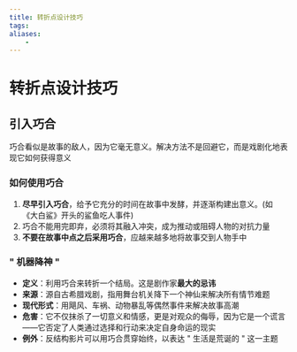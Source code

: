 ```yaml
---
title: 转折点设计技巧
tags:
aliases: 
    -
---
```


# 转折点设计技巧

## 引入巧合

巧合看似是故事的敌人，因为它毫无意义。解决方法不是回避它，而是戏剧化地表现它如何获得意义

### 如何使用巧合

1. **尽早引入巧合**，给予它充分的时间在故事中发酵，并逐渐构建出意义。(如《大白鲨》开头的鲨鱼吃人事件)
2. 巧合不能用完即弃，必须将其融入冲突，成为推动或阻碍人物的对抗力量
3. **不要在故事中点之后采用巧合**，应越来越多地将故事交到人物手中

### " 机器降神 "

- **定义**：利用巧合来转折一个结局。这是剧作家**最大的忌讳**
- **来源**：源自古希腊戏剧，指用舞台机关降下一个神仙来解决所有情节难题
- **现代形式**：用飓风、车祸、动物暴乱等偶然事件来解决故事高潮
- **危害**：它不仅抹杀了一切意义和情感，更是对观众的侮辱，因为它是一个谎言——它否定了人类通过选择和行动来决定自身命运的现实
- **例外**：反结构影片可以用巧合贯穿始终，以表达 " 生活是荒诞的 " 这一主题